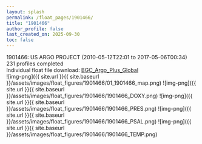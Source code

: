 ```yaml
---
layout: splash
permalink: /float_pages/1901466/
title: "1901466"
author_profile: false
last_created_on: 2025-09-30
toc: false
---
```

 
1901466: US ARGO PROJECT (2010-05-12T22:01 to 2017-05-06T00:34)\
231 profiles completed\
Individual float file download: [BGC_Argo_Plus_Global](https://ftp.soest.hawaii.edu/bgc_argo_plus/Individual_Floats/outliers_removed/1901466_Sprof_processed.nc)\
![img-png]({{ site.url }}{{ site.baseurl }}/assets/images/float_figures/1901466/01_1901466_map.png)
![img-png]({{ site.url }}{{ site.baseurl }}/assets/images/float_figures/1901466/1901466_DOXY.png)
![img-png]({{ site.url }}{{ site.baseurl }}/assets/images/float_figures/1901466/1901466_PRES.png)
![img-png]({{ site.url }}{{ site.baseurl }}/assets/images/float_figures/1901466/1901466_PSAL.png)
![img-png]({{ site.url }}{{ site.baseurl }}/assets/images/float_figures/1901466/1901466_TEMP.png)
